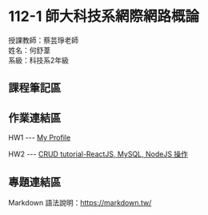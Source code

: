 # 112-1 師大科技系網際網路概論

授課教師：蔡芸琤老師  
姓名：何舒葦  
系級：科技系2年級  

## 課程筆記區  

## 作業連結區  
HW1 --- <a href='https://ho-shu-wei.github.io/my-web-W1/'>My Profile </a> 
  
HW2 --- <a href='https://youtu.be/hzqNDnoR4no'>CRUD tutorial-ReactJS, MySQL, NodeJS 操作</a> 
## 專題連結區

Markdown 語法說明：https://markdown.tw/

